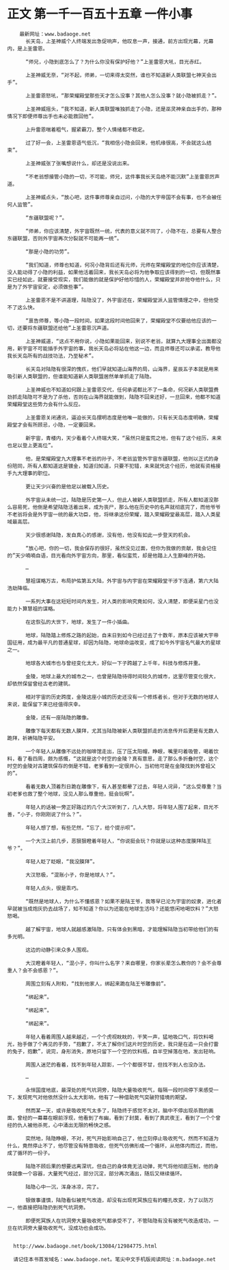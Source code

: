 # 正文 第一千一百五十五章 一件小事
        最新网址：www.badaoge.net
          长天岛，上圣神威个人终端发出急促响声，他叹息一声，接通，前方出现光幕，光幕内，是上圣雷恩。
      
          “师兄，小隐到底怎么了？为什么你没有保护好他？”上圣雷恩大吼，目光赤红。
      
          上圣神威无奈，“对不起，师弟，一切来得太突然，谁也不知道新人类联盟七神天会出手”。
      
          上圣雷恩怒吼，“那荣耀殿堂那些天才怎么没事？其他人怎么没事？就小隐被抓走？”。
      
          上圣神威摇头，“我不知道，新人类联盟唯独抓走了小隐，还是巫灵神亲自出手的，那种情况下即便师尊出手也未必能救回他”。
      
          上升雷恩喘着粗气，握紧霸刀，整个人情绪都不稳定。
      
          过了好一会，上圣雷恩语气低沉，“我相信小隐会回来，他机缘很高，不会就这么结束”。
      
          上圣神威张了张嘴想说什么，却还是没说出来。
      
          “不老翁想接管小隐的一切，不可能，师兄，这件事我长天岛绝不能沉默”上圣雷恩厉声道。
      
          上圣神威点头，“放心吧，这件事师尊亲自过问，小隐的大宇帝国不会有事，也不会被任何人监管”。
      
          “东疆联盟呢？”。
      
          “师弟，你应该清楚，外宇宙既然一统，代表的意义就不同了，小隐不在，总要有人整合东疆联盟，否则外宇宙再次分裂就不可能再一统”。
      
          “那是小隐的功劳”。
      
          “我们知道，师尊也知道，何况小隐背后还有元师，元师在荣耀殿堂的地位你应该清楚，没人能动得了小隐的利益，如果他活着回来，我长天岛必将为他争取应该得到的一切，但既然事实已经如此，就要接受现实，我们能做的就是保护好他珍惜的人，荣耀殿堂并非抢夺他什么，只是为了外宇宙安定，必须做些事”。
      
          上圣雷恩不是不讲道理，陆隐没了，外宇宙还在，荣耀殿堂派人监管情理之中，但他受不了这么快。
      
          “禀告师尊，等小隐一段时间，如果这段时间他回来了，荣耀殿堂不仅要给他应该的一切，还要将东疆联盟还给他”上圣雷恩沉声道。
      
          上圣神威道，“这点不用你说，小隐如果能回来，别说不老翁，就算九大理事全出面都没用，新宇宙不可能插手外宇宙的事，我长天岛必将站在他这一边，而且师尊还可以承诺，教导他我长天岛所有的战技功法，乃至秘术”。
      
          长天岛对陆隐有很深的愧疚，他们早就知道山海界的局，山海界，星辰五子本就是用来吸引新人类联盟的，但谁能知道新人类联盟居然单单抓走了陆隐。
      
          上圣神威也不知道如何跟上圣雷恩交代，任何承诺都比不了一条命，何况新人类联盟费劲抓走陆隐可不是为了杀他，否则在山海界就能做到，陆隐不回来还好，一旦回来，他都不知道荣耀殿堂这些势力会有什么反应。
      
          上圣雷恩关闭通讯，逼迫长天岛摆明态度是他唯一能做的，只有长天岛态度明确，荣耀殿堂才会有所顾忌，小隐，一定要回来。
      
          新宇宙，青楼内，天少看着个人终端大笑，“虽然只是蛮荒之地，但有了这个经历，未来也足以登上更高位”。
      
          他，是荣耀殿堂九大理事不老翁的孙子，不老翁监管外宇宙东疆联盟，他则以正式的身份陪同，所有人都知道这是镀金，知道归知道，只要不犯错，未来就凭这个经历，他就有资格接手九大理事的职位。
      
          更让天少兴奋的是他足以被载入历史。
      
          外宇宙从未统一过，陆隐是历史第一人，但此人被新人类联盟抓走，所有人都知道没那么容易死，他倒是希望陆隐活着出来，成为丧尸，那么他在历史中的名声就彻底完了，而他爷爷不老翁将会是外宇宙一统的最大功臣，他，将继承这份荣耀，踏入荣耀殿堂最高层，踏入人类星域最高层。
      
          天少很感谢陆隐，发自真心的感谢，没有他，他没有如此一步登天的机会。
      
          “放心吧，你的一切，我会保存的很好，虽然没见过面，但你为我做的贡献，我会记住的”天少喃喃自语，目光看向外宇宙方向，那里，看似蛮荒，却是他踏上人生巅峰的开始。
      
          …
      
          慧祖谋略万古，布局护佑第五大陆，外宇宙与内宇宙在荣耀殿堂干涉下连通，第六大陆浩劫降临。
      
          一系列大事在这短短时间内发生，对人类的影响究竟如何，没人清楚，即便采星门也没能力卜算慧祖的谋略。
      
          在这恢弘的大世下，地球，发生了一件小插曲。
      
          地球，陆隐踏上修炼之路的起始，自末日到如今已经过去了十数年，原本应该被大宇帝国征用，成为最平凡的普通星球，却因为陆隐，地球命运改变，成了如今外宇宙名气最大的星球之一。
      
          地球各大城市也与曾经变化太大，好似一下子跨越了上千年，科技与修炼并重。
      
          金陵，地球上最大的城市之一，也曾是陆隐待得时间较久的城市，这里尽管变化很大，却依然保留曾经古老的建筑。
      
          相对宇宙的历史跨度，金陵这座小城的历史还没有一个修炼者长，但对于无数的地球人来说，能保留下来已经值得庆幸。
      
          金陵，还有一座陆隐的雕像。
      
          雕像下每天都有无数人膜拜，尤其当陆隐被新人类联盟抓走的消息传开后更是有无数人跪拜，祈祷陆隐平安。
      
          一个年轻人从雕像不远处的咖啡馆走出，压了压太阳帽，睁眼，嘴里叼着吸管，喝着饮料，看了看四周，颇为感慨，“这就是这个时空的金陵？真有意思，走了那么多折叠时空，这个时空的金陵对古建筑保存的倒是不错，老爹看到一定很开心，当初他可是在金陵找到外曾祖父的”。
      
          看着无数人顶着烈日跪在雕像下，有人甚至都晕了过去，年轻人诧异，“这么受尊重？当初老爹也救了整个地球，没见人那么尊重他，挺会玩啊”。
      
          年轻人的话被一旁正好路过的几个大汉听到了，几人大怒，将年轻人围了起来，目光不善，“小子，你刚刚说了什么？”。
      
          年轻人想了想，有些茫然，“忘了，给个提示呗”。
      
          一个大汉上前几步，恶狠狠瞪着年轻人，“你说挺会玩？你就是以这种态度膜拜陆王爷？”。
      
          年轻人眨了眨眼，“我没膜拜”。
      
          大汉怒极，“混账小子，你是地球人？”。
      
          年轻人点头，很是乖巧。
      
          “既然是地球人，为什么不懂感恩？如果不是陆王爷，我等早已沦为宇宙的奴隶，进化者早就被当成炮灰扔去战场了，知不知道？你以为还能在地球生活吗？还能悠闲地喝饮料？”大怒怒喝。
      
          越了解宇宙，地球人就越感激陆隐，只有体会到黑暗，才能理解陆隐当初带给他们的有多光明。
      
          这边的动静引来众多人围观。
      
          大汉瞪着年轻人，“混小子，你叫什么名字？来自哪里，你家长辈怎么教你的？会不会尊重人？会不会感恩？”。
      
          周围立刻有人附和，“找到他家人，绑起来跪在陆王爷雕像前”。
      
          “绑起来”。
      
          “绑起来”。
      
          “绑起来”。
      
          年轻人看着周围人越来越近，一个个虎视眈眈的，干笑一声，猛地吸口气，将饮料喝光，抬手做了个再见的手势，“抱歉了，不太了解你们这片时空的历史，我只是在追一只会打雷的兔子，抱歉”，说完，身形消失，原地只留下一个空的饮料瓶，自半空掉落在地，发出轻响。
      
          周围人迷茫的看着，找不到年轻人踪影，一个个都很不甘，但找不到人也没办法。
      
          …
      
          永恒国度地底，最深处的死气坑洞旁，陆隐大量吸收死气，每隔一段时间停下来感受一下，发现死气对他依然没什么太大影响，他有了一种借助死气突破狩猎境的期望。
      
          然而某一天，或许是吸收死气太多了，陆隐终于感觉不太对，脑中不停出现杀戮的画面，曾经的一幕幕在眼前浮现，他看到了布幽，看到了封莫，看到了真武夜王，看到了一个个曾经的仇人被他杀死，心中涌出无限的畅快之感。
      
          突然地，陆隐睁眼，不对，死气开始影响自己了，他立刻停止吸收死气，然而不知道为什么，竟然停止不了，他尽管没有特意吸收，但死气仿佛形成一个循环，从他体内而过，而他，成了循环的一份子。
      
          陆隐不顾后果的想要远离深坑，但自己的身体竟无法动弹，死气将他彻底压制，他的身体就像一个容器，大量死气经过，部分沉淀，部分再次涌出，随后又继续循环。
      
          陆隐心中一沉，浑身冰凉，完了。
      
          银做事谨慎，陆隐看似被死气改造，却没有出现死冥族应有的瞳孔改变，为了以防万一，他直接把陆隐扔到死气坑洞旁。
      
          即便死冥族人在坑洞旁大量吸收死气都承受不了，不管陆隐有没有被死气改造成功，一旦在坑洞旁大量吸收死气，没成功也会成功。
      
      
      http://www.badaoge.net/book/13084/12984775.html
      
      请记住本书首发域名：www.badaoge.net。笔尖中文手机版阅读网址：m.badaoge.net